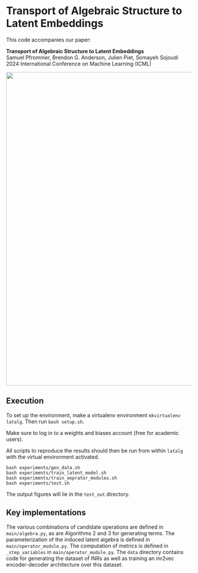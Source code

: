 # Transport of Algebraic Structure to Latent Embeddings

This code accompanies our paper:

**Transport of Algebraic Structure to Latent Embeddings**\
Samuel Pfrommer, Brendon G. Anderson, Julien Piet, Somayeh Sojoudi\
2024 International Conference on Machine Learning (ICML)

<p align="center">
  <img src=".readme_fig.png" width="850"/>
</p>

## Execution
To set up the environment, make a virtualenv environment `mkvirtualenv latalg`. Then run `bash setup.sh`.

Make sure to log in to a weights and biases account (free for academic users).

All scripts to reproduce the results should then be run from within `latalg` with the virtual environment activated.
```console
bash experiments/gen_data.sh
bash experiments/train_latent_model.sh
bash experiments/train_oeprator_modules.sh
bash experiments/test.sh
```

The output figures will lie in the `test_out` directory.

## Key implementations
The various combinations of candidate operations are defined in `main/algebra.py`, as are Algorithms 2 and 3 for generating terms. The parameterization of the induced latent algebra is defined in `main/operator_module.py`. The computation of metrics is defined in `_step_variables` in `main/operator_module.py`. The `data` directory contains code for generating the dataset of INRs as well as training an inr2vec encoder-decoder architecture over this dataset.